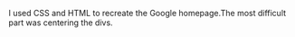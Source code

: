 I used CSS and HTML to recreate the Google homepage.The most difficult part was centering the divs. 